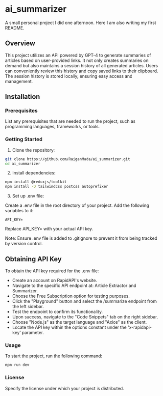 # ai_summarizer

A small personal project I did one afternoon. Here I am also writing my first README.

## Overview

This project utilizes an API powered by GPT-4 to generate summaries of articles based on user-provided links. It not only creates summaries on demand but also maintains a session history of all generated articles. Users can conveniently review this history and copy saved links to their clipboard. The session history is stored locally, ensuring easy access and management.

## Installation

### Prerequisites

List any prerequisites that are needed to run the project, such as programming languages, frameworks, or tools.

### Getting Started

1. Clone the repository:

```bash
git clone https://github.com/RaiganMada/ai_summarizer.git
cd ai_summarizer
```

2. Install dependencies:

```bash
npm install @reduxjs/toolkit
npm install -D tailwindcss postcss autoprefixer
```

3. Set up .env file:

Create a .env file in the root directory of your project. Add the following variables to it:

```Properties
API_KEY=
```

Replace API_KEY= with your actual API key.

Note: Ensure .env file is added to .gitignore to prevent it from being tracked by version control.

## Obtaining API Key

To obtain the API key required for the .env file:

- Create an account on RapidAPI's website.
- Navigate to the specific API endpoint at: Article Extractor and Summarizer.
- Choose the Free Subscription option for testing purposes.
- Click the "Playground" button and select the /summarize endpoint from the left sidebar.
- Test the endpoint to confirm its functionality.
- Upon success, navigate to the "Code Snippets" tab on the right sidebar.
- Choose "Node.js" as the target language and "Axios" as the client.
- Locate the API key within the options constant under the 'x-rapidapi-key' parameter.

### Usage

To start the project, run the following command:

```bash
npm run dev
```

### License

Specify the license under which your project is distributed.
